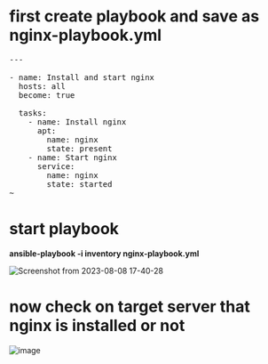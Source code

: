 # first create playbook and save as nginx-playbook.yml
<pre>
---

- name: Install and start nginx
  hosts: all
  become: true

  tasks:
    - name: Install nginx
      apt:
        name: nginx
        state: present
    - name: Start nginx
      service:
        name: nginx
        state: started
~                         
</pre>

# start playbook 
  
**ansible-playbook -i inventory nginx-playbook.yml** 



![Screenshot from 2023-08-08 17-40-28](https://github.com/Manoj123-github/Ansible/assets/76830665/9460326d-c078-4411-940c-faef426458a2)



# now check on target server that nginx is installed or not

![image](https://github.com/Manoj123-github/Ansible/assets/76830665/9591326f-2e76-4e20-95f8-579a398d916c)
